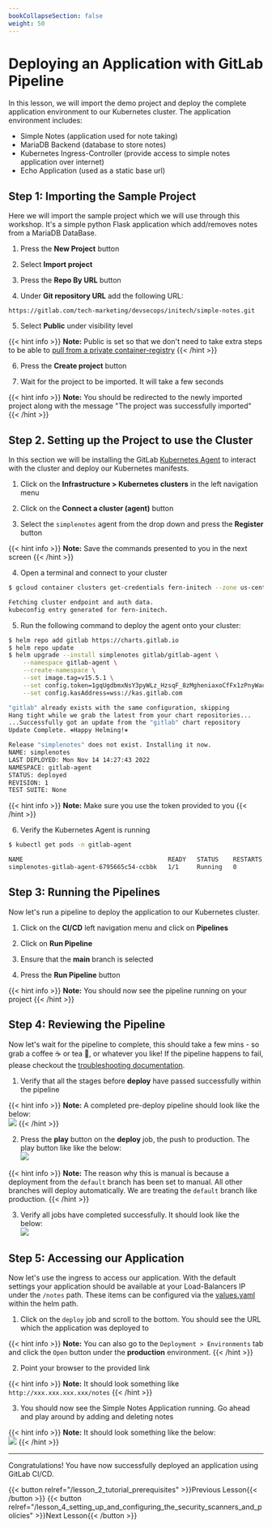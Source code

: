```yaml
---
bookCollapseSection: false
weight: 50
---
```


# Deploying an Application with GitLab Pipeline

In this lesson, we will import the demo project and deploy the complete application environment to our Kubernetes cluster. The application environment includes:

- Simple Notes (application used for note taking)
- MariaDB Backend (database to store notes)
- Kubernetes Ingress-Controller (provide access to simple notes application over internet)
- Echo Application (used as a static base url)

## Step 1: Importing the Sample Project

Here we will import the sample project which we will use through this workshop. It's a simple python Flask application which add/removes notes from a MariaDB DataBase.

1. Press the **New Project** button

2. Select **Import project**

3. Press the **Repo By URL** button

4. Under **Git repository URL** add the following URL:

```text
https://gitlab.com/tech-marketing/devsecops/initech/simple-notes.git
```

5. Select **Public** under visibility level

{{< hint info >}}
**Note:** Public is set so that we don't need to take extra steps to be able to [pull
from a private container-registry](https://chris-vermeulen.com/using-gitlab-registry-with-kubernetes/)
{{< /hint >}}

6. Press the **Create project** button

7. Wait for the project to be imported. It will take a few seconds

{{< hint info >}}
**Note:** You should be redirected to the newly imported project along with
the message "The project was successfully imported"
{{< /hint >}}

## Step 2. Setting up the Project to use the Cluster

In this section we will be installing the GitLab [Kubernetes Agent](https://docs.gitlab.com/ee/user/clusters/agent/) to interact with the cluster and deploy our Kubernetes manifests.

1. Click on the **Infrastructure > Kubernetes clusters** in the left navigation menu

2. Click on the **Connect a cluster (agent)** button

3. Select the `simplenotes` agent from the drop down and press the **Register** button

{{< hint info >}}
**Note:** Save the commands presented to you in the next screen
{{< /hint >}}

4. Open a terminal and connect to your cluster

```bash
$ gcloud container clusters get-credentials fern-initech --zone us-central1-c --project fdiaz-02874dfa

Fetching cluster endpoint and auth data.
kubeconfig entry generated for fern-initech.
```

5. Run the following command to deploy the agent onto your cluster:

```bash
$ helm repo add gitlab https://charts.gitlab.io
$ helm repo update
$ helm upgrade --install simplenotes gitlab/gitlab-agent \
    --namespace gitlab-agent \
    --create-namespace \
    --set image.tag=v15.5.1 \
    --set config.token=1gqUgdbmxNsY3pyWLz_HzsqF_8zMgheniaxoCfFx1zPnyWacUQ \
    --set config.kasAddress=wss://kas.gitlab.com

"gitlab" already exists with the same configuration, skipping
Hang tight while we grab the latest from your chart repositories...
...Successfully got an update from the "gitlab" chart repository
Update Complete. ⎈Happy Helming!⎈

Release "simplenotes" does not exist. Installing it now.
NAME: simplenotes
LAST DEPLOYED: Mon Nov 14 14:27:43 2022
NAMESPACE: gitlab-agent
STATUS: deployed
REVISION: 1
TEST SUITE: None
```

{{< hint info >}}
**Note:** Make sure you use the token provided to you
{{< /hint >}}

6. Verify the Kubernetes Agent is running

```bash
$ kubectl get pods -n gitlab-agent

NAME                                        READY   STATUS    RESTARTS   AGE
simplenotes-gitlab-agent-6795665c54-ccbbk   1/1     Running   0          54s
```

## Step 3: Running the Pipelines

Now let's run a pipeline to deploy the application to our Kubernetes cluster.

1. Click on the **CI/CD** left navigation menu and click on **Pipelines**

2. Click on **Run Pipeline**

3. Ensure that the **main** branch is selected

4. Press the **Run Pipeline** button  

{{< hint info >}}
**Note:** You should now see the pipeline running on your project
{{< /hint >}}

## Step 4: Reviewing the Pipeline

Now let's wait for the pipeline to complete, this should take a few mins - so grab a coffee ☕️ or tea 🍵, or whatever you like! If the pipeline happens to fail, please checkout the [troubleshooting documentation](../../documentation/troubleshooting).

1. Verify that all the stages before **deploy** have passed successfully within the pipeline

{{< hint info >}}
**Note:** A completed pre-deploy pipeline should look like the below:  
![](/devsecops/initech/simple-notes/images/pre-deploy_main_pipeline.png)
{{< /hint >}}

2. Press the **play** button on the **deploy** job, the push to production. The play
button like like the below:  
![](/devsecops/initech/simple-notes/images/pipeline_play_button.png)

{{< hint info >}}
**Note:** The reason why this is manual is because a deployment from the
`default` branch has been set to manual. All other branches will deploy
automatically. We are treating the `default` branch like production.
{{< /hint >}}

3. Verify all jobs have completed successfully. It should look like the below:  
![](/devsecops/initech/simple-notes/images/completed_main_pipeline.png)

## Step 5: Accessing our Application

Now let's use the ingress to access our application. With the default settings
your application should be available at your Load-Balancers IP under the `/notes` path. These items can be configured via the [values.yaml](https://gitlab.com/tech-marketing/devsecops/initech/simple-notes/-/blob/main/helm/values.yaml) within the helm path.

1. Click on the `deploy` job and scroll to the bottom. You should see the URL which the application was deployed to

{{< hint info >}}
**Note:** You can also go to the `Deployment > Environments` tab and click the `Open` button under the **production** environment.
{{< /hint >}}

2. Point your browser to the provided link

{{< hint info >}}
**Note:** It should look something like `http://xxx.xxx.xxx.xxx/notes`
{{< /hint >}}

3. You should now see the Simple Notes Application running. Go ahead and play around by adding and deleting notes  

{{< hint info >}}
**Note:** It should look something like the below:  
![](/devsecops/initech/simple-notes/images/simple_notes_homepage.png)
{{< /hint >}}

---

Congratulations! You have now successfully deployed an application using GitLab CI/CD.

{{< button relref="/lesson_2_tutorial_prerequisites" >}}Previous Lesson{{< /button >}}
{{< button relref="/lesson_4_setting_up_and_configuring_the_security_scanners_and_policies" >}}Next Lesson{{< /button >}}